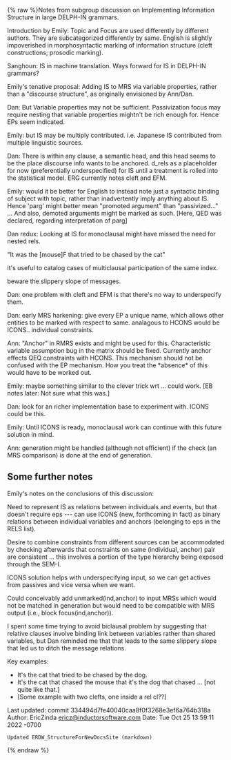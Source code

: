 {% raw %}Notes from subgroup discussion on Implementing Information Structure in
large DELPH-IN grammars.

Introduction by Emily: Topic and Focus are used differently by different
authors. They are subcategorized differently by same. English is
slightly impoverished in morphosyntactic marking of information
structure (cleft constructions; prosodic marking).

Sanghoun: IS in machine translation. Ways forward for IS in DELPH-IN
grammars?

Emily's tenative proposal: Adding IS to MRS via variable properties,
rather than a "discourse structure", as originally envisioned by
Ann/Dan.

Dan: But Variable properties may not be sufficient. Passivization focus
may require nesting that variable properties mightn't be rich enough
for. Hence EPs seem indicated.

Emily: but IS may be multiply contributed. i.e. Japanese IS contributed
from multiple linguistic sources.

Dan: There is within any clause, a semantic head, and this head seems to
be the place discourse info wants to be anchored. d\_rels as a
placeholder for now (preferentially underspecified) for IS until a
treatment is rolled into the statistical model. ERG currently notes
cleft and EFM.

Emily: would it be better for English to instead note just a syntactic
binding of subject with topic, rather than inadvertently imply anything
about IS. Hence 'parg' might better mean "promoted argument" than
"passivized..." ... And also, demoted arguments might be marked as such.
\[Here, QED was declared, regarding interpretation of parg\]

Dan redux: Looking at IS for monoclausal might have missed the need for
nested rels.

"It was the \[mouse\]F that tried to be chased by the cat"

it's useful to catalog cases of multiclausal participation of the same
index.

beware the slippery slope of messages.

Dan: one problem with cleft and EFM is that there's no way to
underspecify them.

Dan: early MRS harkening: give every EP a unique name, which allows
other entities to be marked with respect to same. analagous to HCONS
would be ICONS.. individual constraints.

Ann: "Anchor" in RMRS exists and might be used for this. Characteristic
variable assumption bug in the matrix should be fixed. Currently anchor
effects QEQ constraints with HCONS. This mechanism should not be
confused with the EP mechanism. How you treat the \*absence\* of this
would have to be worked out.

Emily: maybe something similar to the clever trick wrt ... could work.
\[EB notes later: Not sure what this was.\]

Dan: look for an richer implementation base to experiment with. ICONS
could be this.

Emily: Until ICONS is ready, monoclausal work can continue with this
future solution in mind.

Ann: generation might be handled (although not efficient) if the check
(an MRS comparison) is done at the end of generation.

## Some further notes

Emily's notes on the conclusions of this discussion:

Need to represent IS as relations between individuals and events, but
that doesn't require eps --- can use ICONS (new, forthcoming in fact) as
binary relations between individual variables and anchors (belonging to
eps in the RELS list).

Desire to combine constraints from different sources can be accommodated
by checking afterwards that constraints on same (individual, anchor)
pair are consistent ... this involves a portion of the type hierarchy
being exposed through the SEM-I.

ICONS solution helps with underspecifying input, so we can get actives
from passives and vice versa when we want.

Could conceivably add unmarked(ind,anchor) to input MRSs which would not
be matched in generation but would need to be compatible with MRS output
(i.e., block focus(ind,anchor)).

I spent some time trying to avoid biclausal problem by suggesting that
relative clauses involve binding link between variables rather than
shared variables, but Dan reminded me that that leads to the same
slippery slope that led us to ditch the message relations.

Key examples:

- It's the cat that tried to be chased by the dog.
- It's the cat that chased the mouse that it's the dog that chased ...
\[not quite like that.\]
- \[Some example with two clefts, one inside a rel cl??\]

Last updated: commit 334494d7fe40040caa8f0f3268e3ef6a764b318a
Author: EricZinda <ericz@inductorsoftware.com>
Date:   Tue Oct 25 13:59:11 2022 -0700

    Updated ERDW_StructureForNewDocsSite (markdown)
{% endraw %}